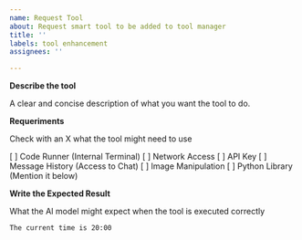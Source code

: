 ```yaml
---
name: Request Tool
about: Request smart tool to be added to tool manager
title: ''
labels: tool enhancement
assignees: ''

---
```

<!--Please be aware that GNOME Code of Conduct applies to Alpaca, https://conduct.gnome.org/-->
**Describe the tool**

A clear and concise description of what you want the tool to do.

**Requeriments**

Check with an X what the tool might need to use

[ ] Code Runner (Internal Terminal)
[ ] Network Access
[ ] API Key
[ ] Message History (Access to Chat)
[ ] Image Manipulation
[ ] Python Library (Mention it below)

**Write the Expected Result**

What the AI model might expect when the tool is executed correctly

<!--Example: This tool requests the current time-->
```
The current time is 20:00
```
